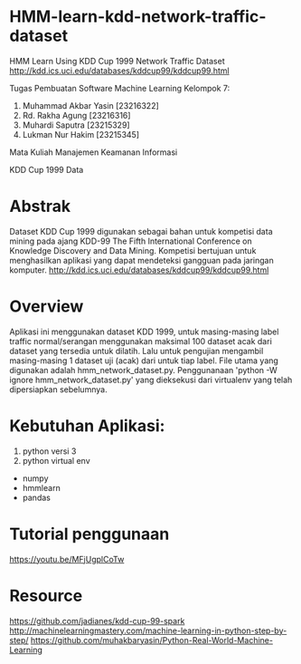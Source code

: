# HMM-learn-kdd-network-traffic-dataset
HMM Learn Using KDD Cup 1999 Network Traffic Dataset
http://kdd.ics.uci.edu/databases/kddcup99/kddcup99.html

Tugas Pembuatan Software Machine Learning
Kelompok 7:
1. Muhammad Akbar Yasin [23216322]
2. Rd. Rakha Agung [23216316]
3. Muhardi Saputra [23215329]
4. Lukman Nur Hakim [23215345]

Mata Kuliah Manajemen Keamanan Informasi

KDD Cup 1999 Data

# Abstrak
Dataset KDD Cup 1999 digunakan sebagai bahan untuk kompetisi data mining pada ajang KDD-99 The Fifth International Conference on Knowledge Discovery and Data Mining. Kompetisi bertujuan untuk menghasilkan aplikasi yang dapat mendeteksi gangguan pada jaringan komputer.
http://kdd.ics.uci.edu/databases/kddcup99/kddcup99.html

# Overview
Aplikasi ini menggunakan dataset KDD 1999, untuk masing-masing label traffic normal/serangan menggunakan maksimal 100 dataset acak dari dataset yang tersedia untuk dilatih. Lalu untuk pengujian mengambil masing-masing 1 dataset uji (acak) dari untuk tiap label. File utama yang digunakan adalah hmm_network_dataset.py. 
Penggunanaan 'python -W ignore hmm_network_dataset.py'
yang dieksekusi dari virtualenv yang telah dipersiapkan sebelumnya.

# Kebutuhan Aplikasi:
1. python versi 3
2. python virtual env
  - numpy
  - hmmlearn
  - pandas
  
 
# Tutorial penggunaan
https://youtu.be/MFjUgplCoTw

# Resource
https://github.com/jadianes/kdd-cup-99-spark
http://machinelearningmastery.com/machine-learning-in-python-step-by-step/
https://github.com/muhakbaryasin/Python-Real-World-Machine-Learning
